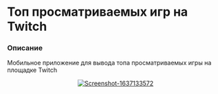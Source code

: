 # Топ просматриваемых игр на Twitch

### Описание
Мобильное приложение для вывода топа просматриваемых игры на площадке Twitch
<p align="center"><a href="https://ibb.co/hYBtfKP"><img src="https://i.ibb.co/5KrfF5N/Screenshot-1637133572.png" alt="Screenshot-1637133572" border="0"></a></p>
